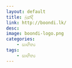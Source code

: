 ```yaml
---
layout: default
title: බූන්දි
link: http://boondi.lk/
desc:
image: boondi-logo.png
categories:
    - සාහිත්‍ය
tags:
    - සාහිත්‍ය
---
```

